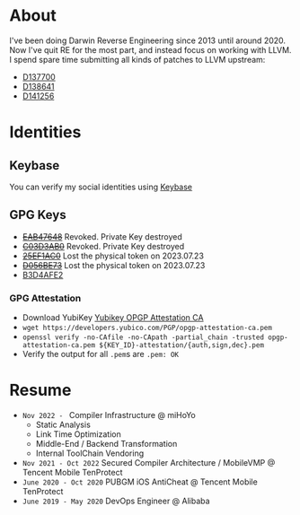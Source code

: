 # About
I've been doing Darwin Reverse Engineering since 2013 until around 2020. Now I've quit RE for the most part, and instead focus on working with LLVM.
I spend spare time submitting all kinds of patches to LLVM upstream:
- [D137700](https://reviews.llvm.org/D137700)
- [D138641](https://reviews.llvm.org/D138641)
- [D141256](https://reviews.llvm.org/D141256)

# Identities
## Keybase
You can verify my social identities using [Keybase](https://keybase.io/navillezhang)
## GPG Keys
- ~~[EAB47648](https://keys.openpgp.org/vks/v1/by-fingerprint/2DD3AF5EF257577165BD3F09BCDB9630EAB47648)~~ Revoked. Private Key destroyed
- ~~[C03D3AB0](https://keys.openpgp.org/vks/v1/by-fingerprint/0893EC6A29D3D844E4E0C16D2380D692C03D3AB0)~~ Revoked. Private Key destroyed
- ~~[25EF1AC0](https://raw.githubusercontent.com/Naville/Naville/master/revoked/25EF1AC0CAF7C8CA01E4E1C4BD3CCE5D409CDF9A.asc)~~ Lost the physical token on 2023.07.23
- ~~[D056BE73](https://raw.githubusercontent.com/Naville/Naville/master/revoked/D056BE730C6DA3B9C2C2EA5E85FA1BF17C7EE4FB.asc)~~ Lost the physical token on 2023.07.23
- [B3D4AFE2](https://raw.githubusercontent.com/Naville/Naville/master/B3D4AFE298CA77AA776DF11AC9078243054CE41C.asc)

### GPG Attestation
- Download YubiKey [Yubikey OPGP Attestation CA](https://developers.yubico.com/PGP/opgp-attestation-ca.pem)
- ``wget https://developers.yubico.com/PGP/opgp-attestation-ca.pem``
- ``openssl verify -no-CAfile -no-CApath -partial_chain -trusted opgp-attestation-ca.pem ${KEY_ID}-attestation/{auth,sign,dec}.pem``
- Verify the output for all ``.pem``s are ``.pem: OK``

# Resume
- ``Nov 2022 - `` Compiler Infrastructure @ miHoYo
    - Static Analysis
    - Link Time Optimization
    - Middle-End / Backend Transformation
    - Internal ToolChain Vendoring
- ``Nov 2021 - Oct 2022`` Secured Compiler Architecture / MobileVMP @ Tencent Mobile TenProtect
- ``June 2020 - Oct 2020`` PUBGM iOS AntiCheat @ Tencent Mobile TenProtect
- ``June 2019 - May 2020`` DevOps Engineer @ Alibaba